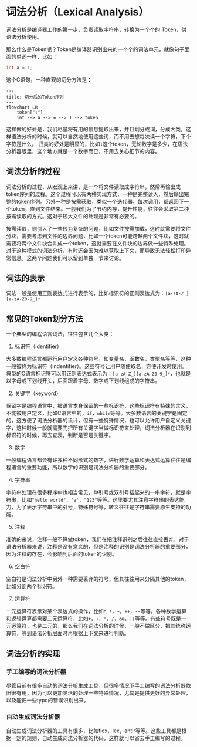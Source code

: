 词法分析（Lexical Analysis）
================

词法分析是编译器工作的第一步，负责读取字符串，转换为一个个的 Token，供语法分析使用。

那么什么是Token呢？Token是编译器识别出来的一个个的词法单元，就像句子里面的单词一样，比如：

```c
int a = 1;
```

这个C语句，一种直观的切分方法是：

```mermaid
---
title: 切分后的Token序列
---
flowchart LR
    token[";"]
    int --> a --> = --> 1 --> token

```

这样做的好处是，我们尽量将有用的信息提取出来，并且划分成词，分成大类，这样语法分析的时候，就可以自然地使用这些词，而不用去想每次读一个字符，下个字符是什么。
归类的好处是明显的，比如`1`这个token，无论数字是多少，在语法分析器眼里，这个地方就是一个数字而已，不用去关心细节的内容。

<ClientOnly><Lexer /></ClientOnly>


## 词法分析的过程


词法分析的过程，从宏观上来讲，是一个将文件读取成字符串，然后再输出成token序列的过程。这个过程可以有两种实现方式，一种是完整读入，然后输出完整的token序列。另外一种是按需获取，类似一个迭代器，每次调用，都返回下一个token，直到文件结束。一般我们为了节约内存，提升性能，往往会采取第二种按需读取的方式。这对于较大文件的处理是非常有必要的。

按需读取，则引入了一些较为复杂的问题，比如文件按需加载，这时就需要将文件分块，需要考虑到文件的边界问题，比如一个token可能跨越两个文件块，这时就需要将两个文件块合并成一个token，这就需要在文件块的边界做一些特殊处理。对于这种模式的词法分析，有时还会因为难以获取上下文，而导致无法轻松打印异常信息。这两个问题我们可以留到单独一节来讨论。

## 词法的表示

词法一般是使用正则表达式进行表示的，比如标识符的正则表达式为：`[a-zA-Z_][a-zA-Z0-9_]*`

<ClientOnly><Regex/></ClientOnly>


## 常见的Token划分方法

一个典型的编程语言词法，往往包含几个大类：

1. 标识符（identifier）

大多数编程语言都运行用户定义各种符号，如变量名，函数名，类型名等等，这种一般被称为标识符（indentifier）。这些符号让用户随便取名，方便开发时使用。
典型的C语言标识符可以用正则表达式表示为：`[a-zA-Z_][a-zA-Z0-9_]*`，也就是以字母或下划线开头，后面跟着字母、数字或下划线组成的字符串。

2. 关键字（keyword）

保留字是编程语言中，被语言本身保留的一些标识符，这些标识符有特殊的含义，不能被用户定义，比如C语言中的，`if`，`while`等等。大多数语言的关键字是固定的，这方便了词法分析器的设计，但有一些特殊情况，也可以允许用户自定义关键字，这种时候一般就需要先把所有关键字当做标识符来处理，词法分析器在识别到标识符的时候，再去查表，判断是否是关键字。

3. 数字

一般编程语言都会有许多种不同形式的数字，进行数学运算和表达式运算往往是编程语言的重要功能，所以数字的识别是词法分析器的重要部分。

4. 字符串

字符串处理在很多程序中也相当常见，单引号或双引号括起来的一串字符，就是字符串，比如`"hello world"`，`'a'`，`"123"`等等。这里要尤其注意字符串的表达能力，为了表示字符串中的引号，特殊符号等，转义往往是字符串需要原生支持的功能。

5. 注释

准确的来说，注释一般不算做token，我们在把注释识别之后往往直接丢弃，对于语法分析器来说，注释是没有意义的，但是注释的识别是词法分析器的重要部分，因为注释的存在，会影响到后面的token的识别。

6. 空白符

空白符是词法分析中另外一种需要丢弃的符号，但其往往用来分隔其他的token，比如分割两个标识符。

7. 运算符

一元运算符表示对某个表达式的操作，比如`*`, `!`，`~`，`++`，`--`等等。各种数学运算和逻辑运算都需要二元运算符，比如`+`，`-`，`*`，`/`，`&&`，`||`等等。有些符号既是一元运算符，也是二元的，那么我们在词法分析的时候，一般不做区分，把其统称运算符，等到语法分析层面时再根据上下文来进行判断。



## 词法分析的实现

### 手工编写的词法分析器

尽管目前有很多自动的词法分析生成工具，但很多情况下手工编写的词法分析器依旧很有用，因为可以更加灵活的处理一些特殊情况，尤其是提供更好的异常处理，以及能把一些typo的错误识别出来。



### 自动生成词法分析器

自动生成词法分析器的工具有很多，比如flex，lex，antlr等等。这些工具都是根据一定的规则，自动生成词法分析器的代码，这样就可以省去手工编写的过程。


